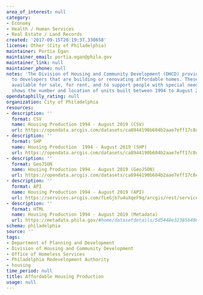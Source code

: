 ```yaml
---
area_of_interest: null
category:
- Economy
- Health / Human Services
- Real Estate / Land Records
created: '2017-09-15T20:19:37.330658'
license: Other (City of Philadelphia)
maintainer: Portia Egan
maintainer_email: portia.egan@phila.gov
maintainer_link: null
maintainer_phone: null
notes: 'The Division of Housing and Community Development (DHCD) provides funding
  to developers that are building or renovating affordable homes. These homes are
  available for sale, for rent, and to support people with special needs. This dataset
  shows the number and location of units built between 1994 to August 2019. '
opendataphilly_rating: null
organization: City of Philadelphia
resources:
- description: ''
  format: CSV
  name: Housing Production 1994 - August 2019 (CSV)
  url: https://opendata.arcgis.com/datasets/ca8944190b604b2aae7eff17c8dd9ef5_0.csv
- description: ''
  format: SHP
  name: Housing Production  1994 - August 2019 (SHP)
  url: https://opendata.arcgis.com/datasets/ca8944190b604b2aae7eff17c8dd9ef5_0.zip
- description: ''
  format: GeoJSON
  name: Housing Production 1994 - August 2019 (GeoJSON)
  url: https://opendata.arcgis.com/datasets/ca8944190b604b2aae7eff17c8dd9ef5_0.geojson
- description: ''
  format: API
  name: Housing Production 1994 - August 2019 (API)
  url: https://services.arcgis.com/fLeGjb7u4uXqeF9q/arcgis/rest/services/AffordableHousingProduction/FeatureServer/0/query?outFields=*&where=1%3D1
- description: ''
  format: HTML
  name: Housing Production 1994 - August 2019 (Metadata)
  url: https://metadata.phila.gov/#home/datasetdetails/5d5448e32385b40011d09425/representationdetails/5d5448e42385b40011d09429/
schema: philadelphia
source: ''
tags:
- Department of Planning and Development
- Division of Housing and Community Development
- Office of Homeless Services
- Philadelphia Redevelopment Authority
- housing
time_period: null
title: Affordable Housing Production
usage: null
---
```

